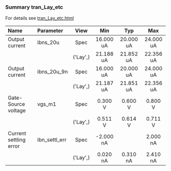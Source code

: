 ### Summary tran_Lay_etc

For details see <a href='tran_Lay_etc.html'>tran_Lay_etc.html</a>

|**Name**|**Parameter**|**View**|**Min** | **Typ** | **Max**|
|:---|:---|:---:|:---:|:---:|:---:|
|Output current|ibns\_20u | Spec | 16.000 uA | 20.000 uA | 24.000 uA |
| | | ('Lay',)|21.188 uA | 21.852 uA | 22.356 uA |
|Output current|ibns\_20u\_9n | Spec | 16.000 uA | 20.000 uA | 24.000 uA |
| | | ('Lay',)|21.187 uA | 21.851 uA | 22.356 uA |
|Gate-Source voltage|vgs\_m1 | Spec | 0.300 V | 0.600 V | 0.800 V |
| | | ('Lay',)|0.511 V | 0.614 V | 0.711 V |
|Current settling error|ibn\_settl\_err | Spec | -2.000 nA |  | 2.000 nA |
| | | ('Lay',)|0.020 nA | 0.310 nA | 2.410 nA |
